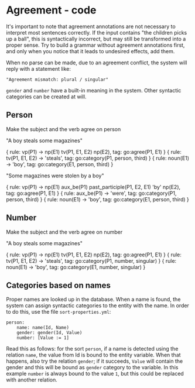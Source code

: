 # Agreement - code

It's important to note that agreement annotations are not necessary to interpret most sentences correctly. If the input contains "the children picks up a ball", this is syntactically incorrect, but may still be transformed into a proper sense. Try to build a grammar without agreement annotations first, and only when you notice that it leads to undesired effects, add them.

When no parse can be made, due to an agreement conflict, the system will reply with a statement like:

    "Agreement mismatch: plural / singular"

`gender` and `number` have a built-in meaning in the system. Other syntactic categories can be created at will.

## Person

Make the subject and the verb agree on person

"A boy steals some magazines"

{ rule: vp(P1) -> np(E1) tv(P1, E1, E2) np(E2),                                 tag: go:agree(P1, E1) }
{ rule: tv(P1, E1, E2) -> 'steals',                                             tag: go:category(P1, person, third) }
{ rule: noun(E1) -> 'boy',                                                      tag: go:category(E1, person, third) }

"Some magazines were stolen by a boy"

{ rule: vp(P1) -> np(E1) aux_be(P1) past_participle(P1, E2, E1) 'by' np(E2),    tag: go:agree(P1, E1) }
{ rule: aux_be(P1) -> 'were',                                                   tag: go:category(P1, person, third) }
{ rule: noun(E1) -> 'boy',                                                      tag: go:category(E1, person, third) }

## Number

Make the subject and the verb agree on number

"A boy steals some magazines"

{ rule: vp(P1) -> np(E1) tv(P1, E1, E2) np(E2),                                 tag: go:agree(P1, E1) }
{ rule: tv(P1, E1, E2) -> 'steals',                                             tag: go:category(P1, number, singular) }
{ rule: noun(E1) -> 'boy',                                                      tag: go:category(E1, number, singular) }

## Categories based on names

Proper names are looked up in the database. When a name is found, the system can assign syntactic categories to the entity with the name. In order to do this, use the file `sort-properties.yml`:

    person:
        name: name(Id, Name)
        gender: gender(Id, Value)
        number: [Value := 1]

Read this as follows: for the sort `person`, if a name is detected using the relation `name`, the value from Id is bound to the entity variable. When that happens, also try the relation `gender`; if it succeeds, `Value` will contain the gender and this will be bound as `gender` category to the variable. In this example `number` is always bound to the value `1`, but this could be replaced with another relation.
